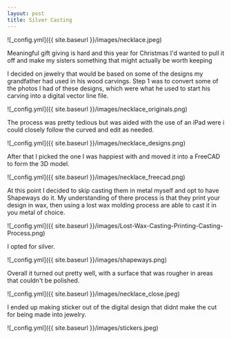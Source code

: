 ```yaml
---
layout: post
title: Silver Casting 
---
```


![_config.yml]({{ site.baseurl }}/images/necklace.jpeg)

Meaningful gift giving is hard and this year for Christmas I'd wanted to pull it off and make my sisters something that might actually be worth keeping

I decided on jewelry that would be based on some of the designs my grandfather had used in his wood carvings. Step 1 was to convert some of the photos I had of these designs, which were what he used to start his carving into a digital vector line file. 

![_config.yml]({{ site.baseurl }}/images/necklace_originals.png)

The process was pretty tedious but was aided with the use of an iPad were i could closely follow the curved and edit as needed. 

![_config.yml]({{ site.baseurl }}/images/necklace_designs.png)

After that I picked the one I was happiest with and moved it into a FreeCAD to form the 3D model.

![_config.yml]({{ site.baseurl }}/images/necklace_freecad.png)

At this point I decided to skip casting them in metal myself and opt to have Shapeways do it. My understanding of there process is that they print your design in wax, then using a lost wax molding process are able to cast it in you metal of choice. 

![_config.yml]({{ site.baseurl }}/images/Lost-Wax-Casting-Printing-Casting-Process.png)

I opted for silver.

![_config.yml]({{ site.baseurl }}/images/shapeways.png)

Overall it turned out pretty well, with a surface that was rougher in areas that couldn't be polished. 

![_config.yml]({{ site.baseurl }}/images/necklace_close.jpeg)

I ended up making sticker out of the digital design that didnt make the cut for being made into jewelry. 

![_config.yml]({{ site.baseurl }}/images/stickers.jpeg)
